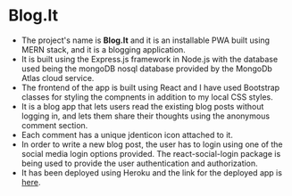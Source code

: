 # Blog.It

-   The project's name is **Blog.It** and it is an installable PWA built using MERN stack, and it is a blogging application.
-   It is built using the Express.js framework in Node.js with the database used being the mongoDB nosql database provided by the MongoDb Atlas cloud service.
-   The frontend of the app is built using React and I have used Bootstrap classes for styling the compnents in addition to my local CSS styles.
-   It is a blog app that lets users read the existing blog posts without logging in, and lets them share their thoughts using the anonymous comment section.
-   Each comment has a unique jdenticon icon attached to it.
-   In order to write a new blog post, the user has to login using one of the social media login options provided. The react-social-login package is being used to provide the user authentication and authorization.
-   It has been deployed using Heroku and the link for the deployed app is [here](https://mern-blog-it.herokuapp.com/).
